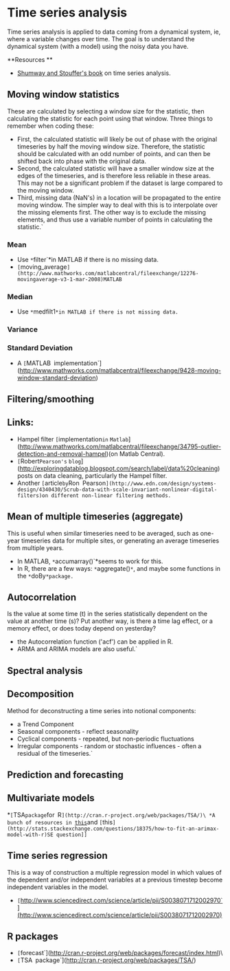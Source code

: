# Time series analysis

Time series analysis is applied to data coming from a dynamical system,
ie, where a variable changes over time. The goal is to understand the
dynamical system (with a model) using the noisy data you have.

 **Resources **

<!-- -->

-   [Shumway and Stouffer's
    book](http://www.stat.pitt.edu/stoffer/tsa3/) on time
    series analysis.

## Moving window statistics

These are calculated by selecting a window size for the statistic, then
calculating the statistic for each point using that window. Three things
to remember when coding these:

* First, the calculated statistic will likely be out of phase with the original timeseries by half the moving window size. Therefore, the statistic should be calculated with an odd number of points, and can then be shifted back into phase with the original data. 
* Second, the calculated statistic will have a smaller window size at the edges of the timeseries, and is therefore less reliable in these areas. This may not be a significant problem if the dataset is large compared to the moving window.
* Third, missing data (NaN's) in a location will be propagated to the entire moving window. The simpler way to deal with this is to interpolate over the missing elements first. The other way is to exclude the missing elements, and thus use a variable number of points in calculating the statistic.`

### Mean

* Use `*`filter`*in MATLAB if there is no missing data.
* `[`moving_average`](http://www.mathworks.com/matlabcentral/fileexchange/12276-movingaverage-v3-1-mar-2008)MATLAB`

### Median

* Use `*`medfilt1`*in MATLAB if there is not missing data.`

### Variance

### Standard Deviation

* A `[`MATLAB`
`implementation`](http://www.mathworks.com/matlabcentral/fileexchange/9428-moving-window-standard-deviation)

## Filtering/smoothing

Links:
------

  * Hampel filter `[`implementation`in`
`Matlab`](http://www.mathworks.com/matlabcentral/fileexchange/34795-outlier-detection-and-removal-hampel)(on Matlab Central).
  * `[`Robert`Pearson's`
`blog`](http://exploringdatablog.blogspot.com/search/label/data%20cleaning)posts on data cleaning, particularly the Hampel filter.
  * Another `[`article`by`Ron`
`Pearson`](http://www.edn.com/design/systems-design/4340430/Scrub-data-with-scale-invariant-nonlinear-digital-filters)on different non-linear filtering methods.`

## Mean of multiple timeseries (aggregate)

This is useful when similar timeseries need to be averaged, such as
one-year timeseries data for multiple sites, or generating an average
timeseries from multiple years.

* In MATLAB, `*`accumarray()`*seems to work for this.
* In R, there are a few ways: `*`aggregate()`*`, and maybe some functions in the `*`doBy`*package.`

## Autocorrelation

Is the value at some time (t) in the series statistically dependent on
the value at another time (s)? Put another way, is there a time lag
effect, or a memory effect, or does today depend on yesterday?

* the Autocorrelation function ('acf') can be applied in R.
* ARMA and ARIMA models are also useful.`

## Spectral analysis

## Decomposition

Method for deconstructing a time series into notional components:

* a Trend Component
* Seasonal components - reflect seasonality
* Cyclical components - repeated, but non-periodic fluctuations
* Irregular components - random or stochastic influences - often a residual of the timeseries.`

## Prediction and forecasting

## Multivariate models

*`[`TSA`package`for`
`R`](http://cran.r-project.org/web/packages/TSA/)\
*A bunch of resources in `[`this`](http://stackoverflow.com/questions/1714280/multivariate-time-series-modelling-in-r)and `[`this`](http://stats.stackexchange.com/questions/18375/how-to-fit-an-arimax-model-with-r)SE question]]`

## Time series regression

This is a way of construction a multiple regression model in which
values of the dependent and/or independent variables at a previous
timestep become independent variables in the model.

* `[`http://www.sciencedirect.com/science/article/pii/S0038071712002970`](http://www.sciencedirect.com/science/article/pii/S0038071712002970)

## R packages

* `[`forecast`](http://cran.r-project.org/web/packages/forecast/index.html)\
* `[`TSA`
`package`](http://cran.r-project.org/web/packages/TSA/)
